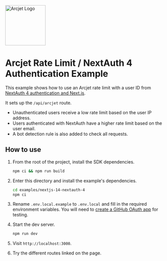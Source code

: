 <a href="https://arcjet.com" target="_arcjet-home">
  <picture>
    <source media="(prefers-color-scheme: dark)" srcset="https://arcjet.com/logo/arcjet-dark-lockup-voyage-horizontal.svg">
    <img src="https://arcjet.com/logo/arcjet-light-lockup-voyage-horizontal.svg" alt="Arcjet Logo" height="128" width="auto">
  </picture>
</a>

# Arcjet Rate Limit / NextAuth 4 Authentication Example

This example shows how to use an Arcjet rate limit with a user ID from [NextAuth
4 authentication and Next.js](https://next-auth.js.org/getting-started/example).

It sets up the `/api/arcjet` route.

* Unauthenticated users receive a low rate limit based on the user IP address.
* Users authenticated with NextAuth have a higher rate limit based on the user
  email.
* A bot detection rule is also added to check all requests.

## How to use

1. From the root of the project, install the SDK dependencies.

   ```bash
   npm ci && npm run build
   ```

2. Enter this directory and install the example's dependencies.

   ```bash
   cd examples/nextjs-14-nextauth-4
   npm ci
   ```

3. Rename `.env.local.example` to `.env.local` and fill in the required
   environment variables. You will need to [create a GitHub OAuth
   app](https://github.com/settings/applications) for testing.

4. Start the dev server.

   ```bash
   npm run dev
   ```

5. Visit `http://localhost:3000`.
6. Try the different routes linked on the page.
